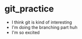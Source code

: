 # git_practice

*  I think git is kind of interesting
* I'm doing the branching part huh
* I'm so excited
